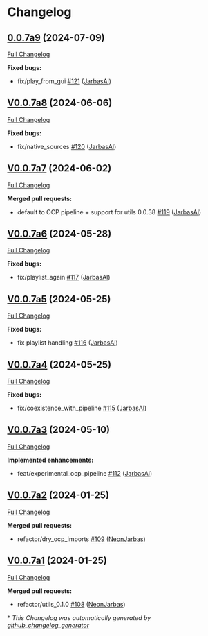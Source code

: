 # Changelog

## [0.0.7a9](https://github.com/OpenVoiceOS/ovos-ocp-audio-plugin/tree/0.0.7a9) (2024-07-09)

[Full Changelog](https://github.com/OpenVoiceOS/ovos-ocp-audio-plugin/compare/V0.0.7a8...0.0.7a9)

**Fixed bugs:**

- fix/play\_from\_gui [\#121](https://github.com/OpenVoiceOS/ovos-ocp-audio-plugin/pull/121) ([JarbasAl](https://github.com/JarbasAl))

## [V0.0.7a8](https://github.com/OpenVoiceOS/ovos-ocp-audio-plugin/tree/V0.0.7a8) (2024-06-06)

[Full Changelog](https://github.com/OpenVoiceOS/ovos-ocp-audio-plugin/compare/V0.0.7a7...V0.0.7a8)

**Fixed bugs:**

- fix/native\_sources [\#120](https://github.com/OpenVoiceOS/ovos-ocp-audio-plugin/pull/120) ([JarbasAl](https://github.com/JarbasAl))

## [V0.0.7a7](https://github.com/OpenVoiceOS/ovos-ocp-audio-plugin/tree/V0.0.7a7) (2024-06-02)

[Full Changelog](https://github.com/OpenVoiceOS/ovos-ocp-audio-plugin/compare/V0.0.7a6...V0.0.7a7)

**Merged pull requests:**

- default to OCP pipeline + support for utils 0.0.38 [\#119](https://github.com/OpenVoiceOS/ovos-ocp-audio-plugin/pull/119) ([JarbasAl](https://github.com/JarbasAl))

## [V0.0.7a6](https://github.com/OpenVoiceOS/ovos-ocp-audio-plugin/tree/V0.0.7a6) (2024-05-28)

[Full Changelog](https://github.com/OpenVoiceOS/ovos-ocp-audio-plugin/compare/V0.0.7a5...V0.0.7a6)

**Fixed bugs:**

- fix/playlist\_again [\#117](https://github.com/OpenVoiceOS/ovos-ocp-audio-plugin/pull/117) ([JarbasAl](https://github.com/JarbasAl))

## [V0.0.7a5](https://github.com/OpenVoiceOS/ovos-ocp-audio-plugin/tree/V0.0.7a5) (2024-05-25)

[Full Changelog](https://github.com/OpenVoiceOS/ovos-ocp-audio-plugin/compare/V0.0.7a4...V0.0.7a5)

**Fixed bugs:**

- fix playlist handling [\#116](https://github.com/OpenVoiceOS/ovos-ocp-audio-plugin/pull/116) ([JarbasAl](https://github.com/JarbasAl))

## [V0.0.7a4](https://github.com/OpenVoiceOS/ovos-ocp-audio-plugin/tree/V0.0.7a4) (2024-05-25)

[Full Changelog](https://github.com/OpenVoiceOS/ovos-ocp-audio-plugin/compare/V0.0.7a3...V0.0.7a4)

**Fixed bugs:**

- fix/coexistence\_with\_pipeline [\#115](https://github.com/OpenVoiceOS/ovos-ocp-audio-plugin/pull/115) ([JarbasAl](https://github.com/JarbasAl))

## [V0.0.7a3](https://github.com/OpenVoiceOS/ovos-ocp-audio-plugin/tree/V0.0.7a3) (2024-05-10)

[Full Changelog](https://github.com/OpenVoiceOS/ovos-ocp-audio-plugin/compare/V0.0.7a2...V0.0.7a3)

**Implemented enhancements:**

- feat/experimental\_ocp\_pipeline [\#112](https://github.com/OpenVoiceOS/ovos-ocp-audio-plugin/pull/112) ([JarbasAl](https://github.com/JarbasAl))

## [V0.0.7a2](https://github.com/OpenVoiceOS/ovos-ocp-audio-plugin/tree/V0.0.7a2) (2024-01-25)

[Full Changelog](https://github.com/OpenVoiceOS/ovos-ocp-audio-plugin/compare/V0.0.7a1...V0.0.7a2)

**Merged pull requests:**

- refactor/dry\_ocp\_imports [\#109](https://github.com/OpenVoiceOS/ovos-ocp-audio-plugin/pull/109) ([NeonJarbas](https://github.com/NeonJarbas))

## [V0.0.7a1](https://github.com/OpenVoiceOS/ovos-ocp-audio-plugin/tree/V0.0.7a1) (2024-01-25)

[Full Changelog](https://github.com/OpenVoiceOS/ovos-ocp-audio-plugin/compare/V0.0.6...V0.0.7a1)

**Merged pull requests:**

- refactor/utils\_0.1.0 [\#108](https://github.com/OpenVoiceOS/ovos-ocp-audio-plugin/pull/108) ([NeonJarbas](https://github.com/NeonJarbas))



\* *This Changelog was automatically generated by [github_changelog_generator](https://github.com/github-changelog-generator/github-changelog-generator)*
